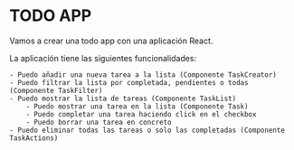 # TODO APP

Vamos a crear una todo app con una aplicación React.

La aplicación tiene las siguientes funcionalidades:

    - Puedo añadir una nueva tarea a la lista (Componente TaskCreator)
    - Puedo filtrar la lista por completada, pendientes o todas (Componente TaskFilter)
    - Puedo mostrar la lista de tareas (Componente TaskList)
    	- Puedo mostrar una tarea en la lista (Componente Task)
    	- Puedo completar una tarea haciendo click en el checkbox
    	- Puedo borrar una tarea en concreto
    - Puedo eliminar todas las tareas o solo las completadas (Componente TaskActions)
